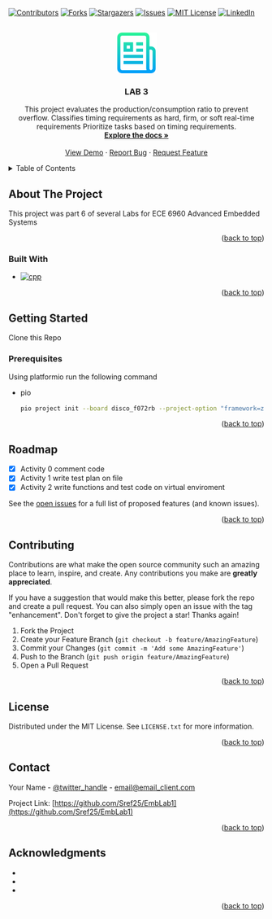 <!-- Improved compatibility of back to top link: See: https://github.com/othneildrew/Best-README-Template/pull/73 -->
<a name="readme-top"></a>
<!--
*** Thanks for checking out the Best-README-Template. If you have a suggestion
*** that would make this better, please fork the repo and create a pull request
*** or simply open an issue with the tag "enhancement".
*** Don't forget to give the project a star!
*** Thanks again! Now go create something AMAZING! :D
-->



<!-- PROJECT SHIELDS -->
<!--
*** I'm using markdown "reference style" links for readability.
*** Reference links are enclosed in brackets [ ] instead of parentheses ( ).
*** See the bottom of this document for the declaration of the reference variables
*** for contributors-url, forks-url, etc. This is an optional, concise syntax you may use.
*** https://www.markdownguide.org/basic-syntax/#reference-style-links
-->
[![Contributors][contributors-shield]][contributors-url]
[![Forks][forks-shield]][forks-url]
[![Stargazers][stars-shield]][stars-url]
[![Issues][issues-shield]][issues-url]
[![MIT License][license-shield]][license-url]
[![LinkedIn][linkedin-shield]][linkedin-url]



<!-- PROJECT LOGO -->
<br />
<div align="center">
  <a href="https://github.com/Sref25/EmbLab1">
    <img src="logo.png" alt="Logo" width="80" height="80">
  </a>

<h3 align="center">LAB 3</h3>

  <p align="center">
    This project evaluates the production/consumption ratio to prevent overflow. Classifies timing requirements as hard, firm, or soft real-time requirements Prioritize tasks based on timing     requirements.
    <br />
    <a href="https://github.com/Sref25/EmbLab1"><strong>Explore the docs »</strong></a>
    <br />
    <br />
    <a href="https://github.com/Sref25/EmbLab1">View Demo</a>
    ·
    <a href="https://github.com/Sref25/EmbLab1/issues">Report Bug</a>
    ·
    <a href="https://github.com/Sref25/EmbLab1/issues">Request Feature</a>
  </p>
</div>



<!-- TABLE OF CONTENTS -->
<details>
  <summary>Table of Contents</summary>
  <ol>
    <li>
      <a href="#about-the-project">About The Project</a>
      <ul>
        <li><a href="#built-with">Built With</a></li>
      </ul>
    </li>
    <li>
      <a href="#getting-started">Getting Started</a>
      <ul>
        <li><a href="#prerequisites">Prerequisites</a></li>
        <li><a href="#installation">Installation</a></li>
      </ul>
    </li>
    <li><a href="#usage">Usage</a></li>
    <li><a href="#roadmap">Roadmap</a></li>
    <li><a href="#contributing">Contributing</a></li>
    <li><a href="#license">License</a></li>
    <li><a href="#contact">Contact</a></li>
    <li><a href="#acknowledgments">Acknowledgments</a></li>
  </ol>
</details>



<!-- ABOUT THE PROJECT -->
## About The Project

This project was part 6 of several Labs for ECE 6960 Advanced Embedded Systems
<p align="right">(<a href="#readme-top">back to top</a>)</p>



### Built With

* [![cpp][cpp-shield]][cpp-url]


<p align="right">(<a href="#readme-top">back to top</a>)</p>



<!-- GETTING STARTED -->
## Getting Started

Clone this Repo

### Prerequisites

Using platformio run the following command
* pio
  ```sh
  pio project init --board disco_f072rb --project-option "framework=zephyr"
  ```


<p align="right">(<a href="#readme-top">back to top</a>)</p>



<!-- USAGE EXAMPLES 
## Usage

Use this space to show useful examples of how a project can be used. Additional screenshots, code examples and demos work well in this space. You may also link to more resources.

_For more examples, please refer to the [Documentation](https://example.com)_

<p align="right">(<a href="#readme-top">back to top</a>)</p> -->



<!-- ROADMAP -->
## Roadmap

- [x] Activity 0 comment code
- [x] Activity 1 write test plan on file 
- [x] Activity 2 write functions and test code on virtual enviroment

See the [open issues](https://github.com/Sref25/EmbLab1/issues) for a full list of proposed features (and known issues).

<p align="right">(<a href="#readme-top">back to top</a>)</p>



<!-- CONTRIBUTING -->
## Contributing

Contributions are what make the open source community such an amazing place to learn, inspire, and create. Any contributions you make are **greatly appreciated**.

If you have a suggestion that would make this better, please fork the repo and create a pull request. You can also simply open an issue with the tag "enhancement".
Don't forget to give the project a star! Thanks again!

1. Fork the Project
2. Create your Feature Branch (`git checkout -b feature/AmazingFeature`)
3. Commit your Changes (`git commit -m 'Add some AmazingFeature'`)
4. Push to the Branch (`git push origin feature/AmazingFeature`)
5. Open a Pull Request

<p align="right">(<a href="#readme-top">back to top</a>)</p>



<!-- LICENSE -->
## License

Distributed under the MIT License. See `LICENSE.txt` for more information.

<p align="right">(<a href="#readme-top">back to top</a>)</p>



<!-- CONTACT -->
## Contact

Your Name - [@twitter_handle](https://twitter.com/twitter_handle) - email@email_client.com

Project Link: [https://github.com/Sref25/EmbLab1](https://github.com/Sref25/EmbLab1)

<p align="right">(<a href="#readme-top">back to top</a>)</p>



<!-- ACKNOWLEDGMENTS -->
## Acknowledgments

* []()
* []()
* []()

<p align="right">(<a href="#readme-top">back to top</a>)</p>



<!-- MARKDOWN LINKS & IMAGES -->
<!-- https://www.markdownguide.org/basic-syntax/#reference-style-links -->
[contributors-shield]: https://img.shields.io/github/contributors/Sref25/EmbLab1.svg?style=for-the-badge
[contributors-url]: https://github.com/Sref25/EmbLab1/graphs/contributors
[forks-shield]: https://img.shields.io/github/forks/Sref25/EmbLab1.svg?style=for-the-badge
[forks-url]: https://github.com/Sref25/EmbLab1/network/members
[stars-shield]: https://img.shields.io/github/stars/Sref25/EmbLab1.svg?style=for-the-badge
[stars-url]: https://github.com/Sref25/EmbLab1/stargazers
[issues-shield]: https://img.shields.io/github/issues/Sref25/EmbLab1.svg?style=for-the-badge
[issues-url]: https://github.com/Sref25/EmbLab1/issues
[license-shield]: https://img.shields.io/github/license/Sref25/EmbLab1.svg?style=for-the-badge
[license-url]: https://github.com/Sref25/EmbLab1/blob/master/LICENSE.txt
[linkedin-shield]: https://img.shields.io/badge/-LinkedIn-black.svg?style=for-the-badge&logo=linkedin&colorB=555
[linkedin-url]: https://linkedin.com/in/linkedin_username
[product-screenshot]: images/screenshot.png
[cpp-shield]: https://img.shields.io/badge/-c++-black?logo=c%2B%2B&style=social
[cpp-url]: https://cplusplus.com/
[React.js]: https://img.shields.io/badge/React-20232A?style=for-the-badge&logo=react&logoColor=61DAFB
[React-url]: https://reactjs.org/
[Vue.js]: https://img.shields.io/badge/Vue.js-35495E?style=for-the-badge&logo=vuedotjs&logoColor=4FC08D
[Vue-url]: https://vuejs.org/
[Angular.io]: https://img.shields.io/badge/Angular-DD0031?style=for-the-badge&logo=angular&logoColor=white
[Angular-url]: https://angular.io/
[Svelte.dev]: https://img.shields.io/badge/Svelte-4A4A55?style=for-the-badge&logo=svelte&logoColor=FF3E00
[Svelte-url]: https://svelte.dev/
[Laravel.com]: https://img.shields.io/badge/Laravel-FF2D20?style=for-the-badge&logo=laravel&logoColor=white
[Laravel-url]: https://laravel.com
[Bootstrap.com]: https://img.shields.io/badge/Bootstrap-563D7C?style=for-the-badge&logo=bootstrap&logoColor=white
[Bootstrap-url]: https://getbootstrap.com
[JQuery.com]: https://img.shields.io/badge/jQuery-0769AD?style=for-the-badge&logo=jquery&logoColor=white
[JQuery-url]: https://jquery.com 

